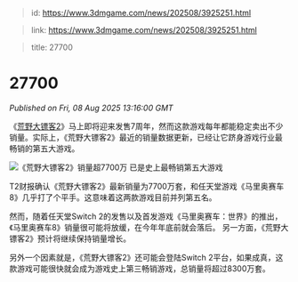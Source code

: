 > id: https://www.3dmgame.com/news/202508/3925251.html

> link: https://www.3dmgame.com/news/202508/3925251.html

> title: 27700

# 27700
_Published on Fri, 08 Aug 2025 13:16:00 GMT_

《[荒野大镖客2](https://www.3dmgame.com/games/rdr2/)》马上即将迎来发售7周年，然而这款游戏每年都能稳定卖出不少销量。实际上，《荒野大镖客2》最近的销量数据更新，已经让它跻身游戏行业最畅销的第五大游戏。

![《荒野大镖客2》销量超7700万 已是史上最畅销第五大游戏](https://img.3dmgame.com/uploads/images/news/20250808/1754658843_877047.webp)

T2财报确认《荒野大镖客2》最新销量为7700万套，和任天堂游戏《马里奥赛车8》几乎打了个平手。这意味着这两款游戏目前并列第五名。

然而，随着任天堂Switch 2的发售以及首发游戏《马里奥赛车：世界》的推出，《马里奥赛车8》销量很可能将放缓，在今年年底前就会落后。 另一方面，《荒野大镖客2》预计将继续保持销量增长。

另外一个因素就是，《荒野大镖客2》还可能会登陆Switch 2平台，如果成真，这款游戏可能很快就会成为游戏史上第三畅销游戏，总销量将超过8300万套。
